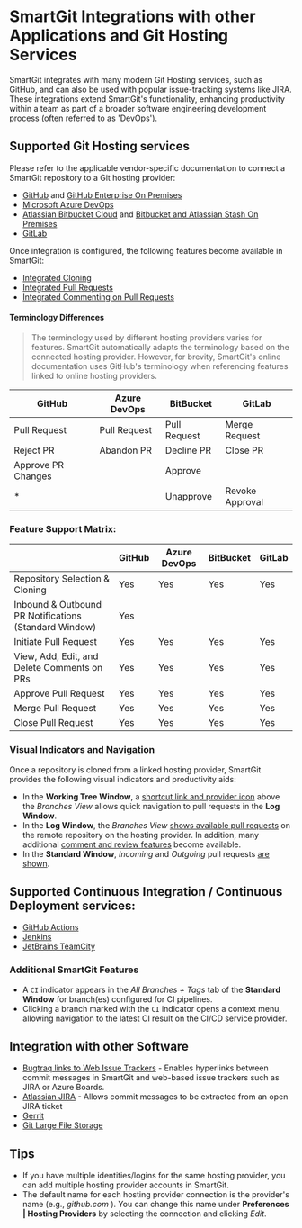 # SmartGit Integrations with other Applications and Git Hosting Services

SmartGit integrates with many modern Git Hosting services, such as GitHub, and can also be used with popular issue-tracking systems like JIRA.
These integrations extend SmartGit's functionality, enhancing productivity within a team as part of a broader software engineering development process (often referred to as 'DevOps').

## Supported Git Hosting services

Please refer to the applicable vendor-specific documentation to connect a SmartGit repository to a Git hosting provider:

- [GitHub](GitHub-integration.md) and [GitHub Enterprise On Premises](GitHub-Enterprise-Integration.md)
- [Microsoft Azure DevOps](Azure-DevOps.md)
- [Atlassian Bitbucket Cloud](Bitbucket-integration.md) and [Bitbucket and Atlassian Stash On Premises](BitBucket-Server-Atlassian-Stash-integration.md)
- [GitLab](GitLab.md)

Once integration is configured, the following features become available in SmartGit:

- [Integrated Cloning](Integrated-Cloning.md)
- [Integrated Pull Requests](Integrated-PullRequests.md)
- [Integrated Commenting on Pull Requests](Integrated-PullRequest-Comments.md)


#### Terminology Differences

> The terminology used by different hosting providers varies for features.
> SmartGit automatically adapts the terminology based on the connected hosting provider.
> However, for brevity, SmartGit's online documentation uses GitHub's terminology when referencing features linked to online hosting providers.

| GitHub             | Azure DevOps | BitBucket    | GitLab          |
| ------------------ | ------------ |------------- | --------------- |
| Pull Request       | Pull Request | Pull Request | Merge Request   |
| Reject PR          | Abandon PR   | Decline PR   | Close PR        |
| Approve PR Changes |              | Approve      |                 |
| *                  |              | Unapprove    | Revoke Approval |


### Feature Support Matrix:

|                                                        | GitHub | Azure DevOps | BitBucket | GitLab    |
| ------------------------------------------------------ | ------ | ------------ |---------- |---------- |
| Repository Selection & Cloning                         |   Yes  |     Yes      |     Yes   |     Yes   |
| Inbound & Outbound PR Notifications (Standard Window)  |   Yes  |              |           |           |
| Initiate Pull Request                                  |   Yes  |     Yes      |     Yes   |     Yes   |
| View, Add, Edit, and Delete Comments on PRs            |   Yes  |     Yes      |     Yes   |     Yes   |
| Approve Pull Request                                   |   Yes  |     Yes      |     Yes   |     Yes   |
| Merge Pull Request                                     |   Yes  |     Yes      |     Yes   |     Yes   |
| Close Pull Request                                     |   Yes  |     Yes      |     Yes   |     Yes   |


### Visual Indicators and Navigation
Once a repository is cloned from a linked hosting provider, SmartGit provides the following visual indicators and productivity aids:
- In the **Working Tree Window**, a [shortcut link and provider icon](Integrated-PullRequests.md#additional-pr-features-in-the-working-tree-window) above the *Branches View* allows quick navigation to pull requests in the **Log Window**.
- In the **Log Window**, the *Branches View* [shows available pull requests](Integrated-PullRequests.md#additional-pr-features-in-the-log-window) on the remote repository on the hosting provider.
  In addition, many additional [comment and review features](Integrated-PullRequest-Comments.md) become available.
- In the **Standard Window**, *Incoming* and *Outgoing* pull requests [are shown](Integrated-PullRequests.md#additional-pr-features-in-the-standard-window-currently-available-for-github-only).

## Supported Continuous Integration / Continuous Deployment services:
- [GitHub Actions](GitHub-Actions.md)
- [Jenkins](Jenkins.md)
- [JetBrains TeamCity](TeamCity.md)

### Additional SmartGit Features
- A `CI` indicator appears in the *All Branches + Tags* tab of the **Standard Window** for branch(es) configured for CI pipelines.
- Clicking a branch marked with the `CI` indicator opens a context menu, allowing navigation to the latest CI result on the CI/CD service provider.

## Integration with other Software
- [Bugtraq links to Web Issue Trackers](Bugtraq-links-to-issue-trackers-.md) - Enables hyperlinks between commit messages in SmartGit and web-based issue trackers such as JIRA or Azure Boards.
- [Atlassian JIRA](JIRA.md) - Allows commit messages to be extracted from an open JIRA ticket
- [Gerrit](Gerrit.md)
- [Git Large File Storage](Git-LFS.md)

## Tips
- If you have multiple identities/logins for the same hosting provider, you can add multiple hosting provider accounts in SmartGit.
- The default name for each hosting provider connection is the provider's name (e.g., *github.com* ).
  You can change this name under **Preferences \| Hosting Providers** by selecting the connection and clicking *Edit*.
  
